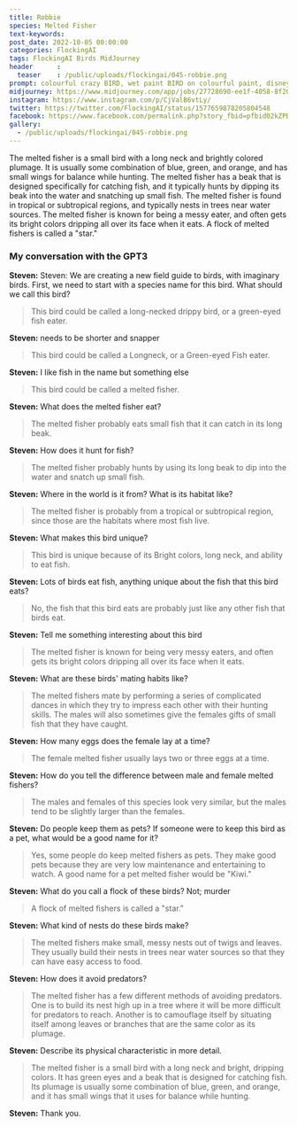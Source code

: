 ```yaml
---
title: Robbie
species: Melted Fisher
text-keywords: 
post_date: 2022-10-05 00:00:00
categories: FlockingAI
tags: FlockingAI Birds MidJourney 
header      :
  teaser    : /public/uploads/flockingai/045-robbie.png
prompt: colourful crazy BIRD, wet paint BIRD on colourful paint, disney cartoon style, ultra photoreal high quality detailed 8k
midjourney: https://www.midjourney.com/app/jobs/27728690-ee1f-4058-8f20-9c086182eaed
instagram: https://www.instagram.com/p/CjValB6vtLy/
twitter: https://twitter.com/FlockingAI/status/1577659878205804548
facebook: https://www.facebook.com/permalink.php?story_fbid=pfbid02kZPDUs4GbrXG6nqm5f9oiqkqC5KRXFWXfjkyMy3f18jCAjj2uDYc4JM752QmSqn9l&id=100084908943138
gallery: 
  - /public/uploads/flockingai/045-robbie.png
---
```


The melted fisher is a small bird with a long neck and brightly colored plumage. It is usually some combination of blue, green, and orange, and has small wings for balance while hunting. The melted fisher has a beak that is designed specifically for catching fish, and it typically hunts by dipping its beak into the water and snatching up small fish. The melted fisher is found in tropical or subtropical regions, and typically nests in trees near water sources. The melted fisher is known for being a messy eater, and often gets its bright colors dripping all over its face when it eats. A flock of melted fishers is called a "star."

### My conversation with the GPT3

**Steven:** Steven: We are creating a new field guide to birds, with imaginary birds. First, we need to start with a species name for this bird. What should we call this bird?

> This bird could be called a long-necked drippy bird, or a green-eyed fish eater.

**Steven:** needs to be shorter and snapper

> This bird could be called a Longneck, or a Green-eyed Fish eater.

**Steven:** I like fish in the name but something else

> This bird could be called a melted fisher.

**Steven:** What does the melted fisher eat?

> The melted fisher probably eats small fish that it can catch in its long beak.

**Steven:** How does it hunt for fish?

> The melted fisher probably hunts by using its long beak to dip into the water and snatch up small fish.

**Steven:** Where in the world is it from? What is its habitat like?

> The melted fisher is probably from a tropical or subtropical region, since those are the habitats where most fish live.

**Steven:** What makes this bird unique?

> This bird is unique because of its Bright colors, long neck, and ability to eat fish.

**Steven:** Lots of birds eat fish, anything unique about the fish that this bird eats?

> No, the fish that this bird eats are probably just like any other fish that birds eat.

**Steven:** Tell me something interesting about this bird

> The melted fisher is known for being very messy eaters, and often gets its bright colors dripping all over its face when it eats.

**Steven:** What are these birds' mating habits like?

> The melted fishers mate by performing a series of complicated dances in which they try to impress each other with their hunting skills. The males will also sometimes give the females gifts of small fish that they have caught.

**Steven:** How many eggs does the female lay at a time?

> The female melted fisher usually lays two or three eggs at a time.

**Steven:** How do you tell the difference between male and female melted fishers?

> The males and females of this species look very similar, but the males tend to be slightly larger than the females.

**Steven:** Do people keep them as pets? If someone were to keep this bird as a pet, what would be a good name for it?

> Yes, some people do keep melted fishers as pets. They make good pets because they are very low maintenance and entertaining to watch. A good name for a pet melted fisher would be "Kiwi."

**Steven:** What do you call a flock of these birds? Not; murder

> A flock of melted fishers is called a "star."

**Steven:** What kind of nests do these birds make?

> The melted fishers make small, messy nests out of twigs and leaves. They usually build their nests in trees near water sources so that they can have easy access to food.

**Steven:** How does it avoid predators?

> The melted fisher has a few different methods of avoiding predators. One is to build its nest high up in a tree where it will be more difficult for predators to reach. Another is to camouflage itself by situating itself among leaves or branches that are the same color as its plumage.

**Steven:** Describe its physical characteristic in more detail.

> The melted fisher is a small bird with a long neck and bright, dripping colors. It has green eyes and a beak that is designed for catching fish. Its plumage is usually some combination of blue, green, and orange, and it has small wings that it uses for balance while hunting.

**Steven:** Thank you.
